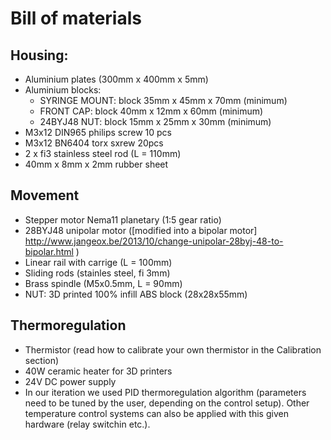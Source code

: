 # Bill of materials

## Housing:
 - Aluminium plates (300mm x 400mm x 5mm)
 - Aluminium blocks:
   - SYRINGE MOUNT: block 35mm x 45mm x 70mm (minimum)
   - FRONT CAP: block 40mm x 12mm x 60mm (minimum)
   - 24BYJ48 NUT: block 15mm x 25mm x 30mm (minimum)
 - M3x12 DIN965 philips screw 10 pcs
 - M3x12 BN6404 torx sxrew 20pcs
 - 2 x fi3 stainless steel rod (L = 110mm)
 - 40mm x 8mm x 2mm rubber sheet
 
 
## Movement
 - Stepper motor Nema11 planetary (1:5 gear ratio)
 - 28BYJ48 unipolar motor ([modified into a bipolar motor] http://www.jangeox.be/2013/10/change-unipolar-28byj-48-to-bipolar.html )
 - Linear rail with carrige (L = 100mm)
 - Sliding rods (stainles steel, fi 3mm)
 - Brass spindle (M5x0.5mm, L = 90mm)
 - NUT: 3D printed 100% infill ABS block (28x28x55mm)

## Thermoregulation
 - Thermistor (read how to calibrate your own thermistor in the Calibration section)
 - 40W ceramic heater for 3D printers
 - 24V DC power supply
 - In our iteration we used PID thermoregulation algorithm (parameters need to be tuned by the user, depending on the control setup). Other temperature control systems can also be applied with this given hardware (relay switchin etc.).

